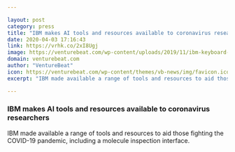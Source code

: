 ```yaml
---

layout: post
category: press
title: "IBM makes AI tools and resources available to coronavirus researchers"
date: 2020-04-03 17:16:43
link: https://vrhk.co/2xI8Ugj
image: https://venturebeat.com/wp-content/uploads/2019/11/ibm-keyboard-logo.png?w=1200&strip=all
domain: venturebeat.com
author: "VentureBeat"
icon: https://venturebeat.com/wp-content/themes/vb-news/img/favicon.ico
excerpt: "IBM made available a range of tools and resources to aid those fighting the COVID-19 pandemic, including a molecule inspection interface."

---
```


### IBM makes AI tools and resources available to coronavirus researchers

IBM made available a range of tools and resources to aid those fighting the COVID-19 pandemic, including a molecule inspection interface.